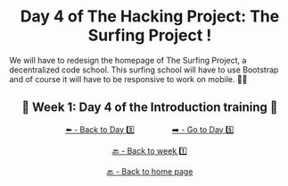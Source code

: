 <h1 align="center">Day 4 of The Hacking Project: The Surfing Project !</h1>

We will have to redesign the homepage of The Surfing Project, a decentralized code school. This surfing school will have to use Bootstrap and of course it will have to be responsive to work on mobile. 🏄‍♂️

<h2 align="center">🎉 Week 1: Day 4 of the Introduction training 🎉</h2>

<div align="center">
  
  [⬅️ - Back to Day 3️⃣](https://github.com/BenjaminCharmes/THP_Introduction/tree/main/Week_1/Day_3)
  &nbsp;&nbsp;&nbsp;&nbsp;&nbsp;&nbsp;&nbsp;&nbsp;&nbsp;&nbsp;&nbsp;&nbsp;&nbsp;&nbsp;&nbsp;
  [➡️ - Go to Day 5️⃣](https://github.com/BenjaminCharmes/THP_Introduction/tree/main/Week_1/Day_5)

</div>

<div align="center">

  [🔙 - Back to week 1️⃣](https://github.com/BenjaminCharmes/THP_Introduction/tree/main/Week_1)

  [🔙 - Back to home page](https://github.com/BenjaminCharmes/THP_Introduction)

</div>
